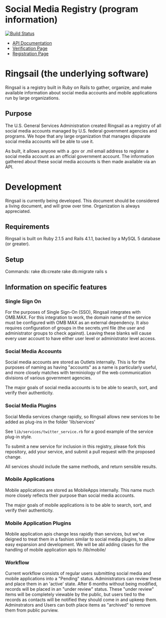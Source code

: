 # Social Media Registry (program information)

[![Build Status](https://travis-ci.org/ctacdev/social-media-registry.svg?branch=develop)](https://travis-ci.org/ctacdev/social-media-registry)

* [API Documentation](http://www.usa.gov/About/developer-resources/social-media-registry.shtml)
* [Verification Page](http://www.usa.gov/Contact/verify-social-media.shtml)
* [Registration Page](http://registry.usa.gov/embed/find)


# Ringsail (the underlying software) 

Ringsail is a registry built in Ruby on Rails to gather, organize, and make available information about social media accounts and mobile applications run by large organizations.

## Purpose

The U.S. General Services Administration created Ringsail as a registry of all social media accounts managed by U.S. federal government agencies and programs. We hope that any large organization that manages disparate social media accounts will be able to use it.

As built, it allows anyone with a .gov or .mil email address to register a social media account as an official government account. The information gathered about these social media accounts is then made available via an API.

# Development

Ringsail is currently being developed.  This document should be considered a living document, and will grow over time.  Organization is always appreciated.

## Requirements

Ringsail is built on Ruby 2.1.5 and Rails 4.1.1, backed by a MySQL 5 database (or greater). 

## Setup

Commands:
rake db:create
rake db:migrate
rails s

## Information on specific features

### Single Sign On

For the purposes of Single Sign-On (SSO), Ringsail integrates with OMB.MAX.  For this integration to work, the domain name of the service must be configured with OMB MAX as an external dependency.  It also requires configuration of groups in the secrets.yml file (the user and administrator groups to check against). Leaving these blanks will cause every user account to have either user level or administrator level access.

### Social Media Accounts

Social media accounts are stored as Outlets internally.  This is for the purposes of naming as having "accounts" as a name is particularly useful, and more closely matches with terminiology of the web communication divisions of various government agencies.

The major goals of social media accounts is to be able to search, sort, and verify their authenticity.
  
### Social Media Plugins

Social Media services change rapidly, so Ringsail allows new services to be added as plug-ins in the folder 'lib/services'

See `lib/services/twitter_service.rb` for a good example of the service plug-in style.

To submit a new service for inclusion in this registry, please fork this repository, add your service, and submit a pull request with the proposed change.

All services should include the same methods, and return sensible results.

### Mobile Applications
Mobile applications are stored as MobileApps internally.  This name much more closely reflects their purpose than social media accounts. 

The major goals of mobile applications is to be able to search, sort, and verify their authenticity.

### Mobile Application Plugins

Mobile application apis change less rapidly than services, but we've deigned to treat them in a fashion similar to social media plugins, to allow easy expansion and development.  We will be abl adding clases for the handling of mobile application apis to /lib/mobile/

### Workflow

Current workflow consists of regular users submitting social media and mobile applications into a "Pending" status.  Administrators can review these and place them in an 'active' state.  After 6 months without being modified, records will be placed in an "under review" status.  These "under review" items will be completely viewable by the public, but users tied to the records as contacts will be notified they should come in and upkeep them.  Adminstrators and Users can both place items as "archived" to remove them from public purview.